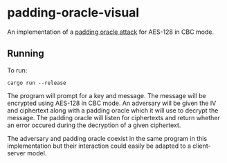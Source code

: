# padding-oracle-visual

An implementation of a [padding oracle attack](https://en.wikipedia.org/wiki/Padding_oracle_attack) for AES-128 in CBC mode.

## Running

To run:
```
cargo run --release
```

The program will prompt for a key and message.
The message will be encrypted using AES-128 in CBC mode.
An adversary will be given the IV and ciphertext along with a padding oracle which it will use to decrypt the message.
The padding oracle will listen for ciphertexts and return whether an error occured during the decryption of a given ciphertext.

The adversary and padding oracle coexist in the same program in this implementation but their interaction could easily be adapted to a client-server model.